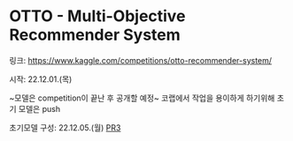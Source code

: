 # OTTO - Multi-Objective Recommender System
링크: https://www.kaggle.com/competitions/otto-recommender-system/

시작: 22.12.01.(목)

~모델은 competition이 끝난 후 공개할 예정~
코랩에서 작업을 용이하게 하기위해 초기 모델은 push

초기모델 구성: 22.12.05.(월) [PR3](https://github.com/long-practice/OTTO-Multi-Objective-Recsys/pull/3)
